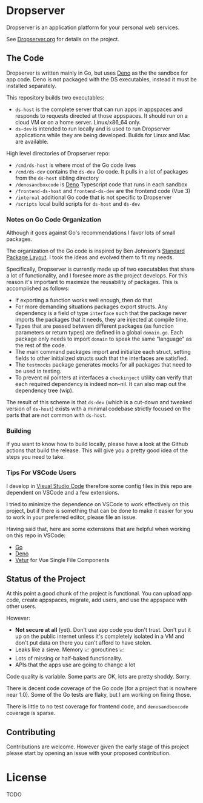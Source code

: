 # Dropserver

Dropserver is an application platform for your personal web services.

See [Dropserver.org](https://Dropserver.org) for details on the project.

## The Code

Dropserver is written mainly in Go, but uses [Deno](https://deno.land) as the the sandbox for app code. Deno is not packaged with the DS executables, instead it must be installed separately.

This repository builds two executables:

- `ds-host` is the complete server that can run apps in appspaces and responds to requests directed at those appspaces. It should run on a cloud VM or on a home server. Linux/x86_64 only.
- `ds-dev` is intended to run locally and is used to run Dropserver applications while they are being developed. Builds for Linux and Mac are available.

High level directories of Dropserver repo:

- `/cmd/ds-host` is where most of the Go code lives
- `/cmd/ds-dev` contains the `ds-dev` Go code. It pulls in a lot of packages from the `ds-host` sibling directory
- `/denosandboxcode` is [Deno](https://deno.land) Typescript code that runs in each sandbox
- `/frontend-ds-host` and `frontend-ds-dev` are the frontend code (Vue 3)
- `/internal` additional Go code that is not specific to Dropserver
- `/scripts` local build scripts for `ds-host` and `ds-dev`

### Notes on Go Code Organization

Although it goes against Go's recommendations I favor lots of small packages.

The organization of the Go code is inspired by Ben Johnson's [Standard Package Layout](https://www.gobeyond.dev/standard-package-layout/). I took the ideas and evolved them to fit my needs.

Specifically, Dropserver is currently made up of two executables that share a lot of functionality, and I foresee more as the project develops. For this reason it's important to maximize the reusability of packages. This is accomplished as follows:

- If exporting a function works well enough, then do that
- For more demanding situations packages export structs. Any dependency is a field of type `interface` such that the package never imports the packages that it needs, they are injected at compile time.
- Types that are passed between different packages (as function parameters or return types) are defined in a global `domain.go`. Each package only needs to import `domain` to speak the same "language" as the rest of the code.
- The main command packages import and initialize each struct, setting fields to other initialized structs such that the interfaces are satisfied.
- The `testmocks` package generates mocks for all packages that need to be used in testing.
- To prevent nil pointers at interfaces a `checkinject` utility can verify that each required dependency is indeed non-nil. It can also map out the dependency tree (wip).

The result of this scheme is that `ds-dev` (which is a cut-down and tweaked version of `ds-host`) exists with a minimal codebase strictly focused on the parts that are not common with `ds-host`.

### Building

If you want to know how to build locally, please have a look at the Github actions that build the release. This will give you a pretty good idea of the steps you need to take.

### Tips For VSCode Users

I develop in [Visual Studio Code](https://code.visualstudio.com/) therefore some config files in this repo are dependent on VSCode and a few extensions.

I tried to minimize the dependence on VSCode to work effectively on this project, but if there is something that can be done to make it easier for you to work in your preferred editor, please file an issue.

Having said that, here are some extensions that are helpful when working on this repo in VSCode:

- [Go](https://marketplace.visualstudio.com/items?itemName=golang.Go)
- [Deno](https://marketplace.visualstudio.com/items?itemName=denoland.vscode-deno)
- [Vetur](https://marketplace.visualstudio.com/items?itemName=octref.vetur) for Vue Single File Components


## Status of the Project

At this point a good chunk of the project is functional. You can upload app code, create appspaces, migrate, add users, and use the appspace with other users.

However:

- **Not secure at all** (yet). Don't use app code you don't trust. Don't put it up on the public internet unless it's completely isolated in a VM and don't put data on there you can't afford to have stolen.
- Leaks like a sieve. Memory 📈 goroutines 📈
- Lots of missing or half-baked functionality.
- APIs that the apps use are going to change a lot

Code quality is variable. Some parts are OK, lots are pretty shoddy. Sorry.

There is decent code coverage of the Go code (for a project that is nowhere near 1.0). Some of the Go tests are flaky, but I am working on fixing those.

There is little to no test coverage for frontend code, and `denosandboxcode` coverage is sparse.

## Contributing

Contributions are welcome. However given the early stage of this project please start by opening an issue with your proposed contribution.

# License

TODO